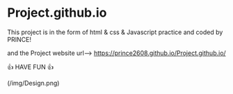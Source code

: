 # Project.github.io
This project is in the form of html & css & Javascript practice and coded by PRINCE!

and the Project website url--> https://prince2608.github.io/Project.github.io/

👍 HAVE FUN 👍

(/img/Design.png)


